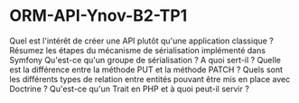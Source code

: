 # ORM-API-Ynov-B2-TP1

Quel est l'intérêt de créer une API plutôt qu'une application classique ?
Résumez les étapes du mécanisme de sérialisation implémenté dans Symfony
Qu'est-ce qu'un groupe de sérialisation ? A quoi sert-il ?
Quelle est la différence entre la méthode PUT et la méthode PATCH ?
Quels sont les différents types de relation entre entités pouvant être mis en place avec Doctrine ?
Qu'est-ce qu'un Trait en PHP et à quoi peut-il servir ?
